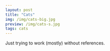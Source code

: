 ```yaml
---
layout: post
title: "Cats"
img: /img/cats-big.jpg
preview: /img/cats-s.jpg
tags: cats
---
```


Just trying to work (mostly) without references.
